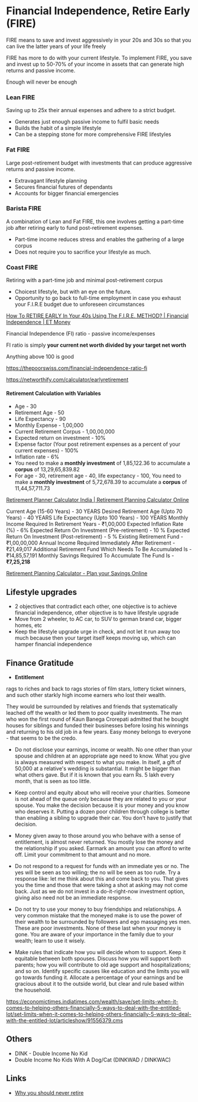 # Financial Independence, Retire Early (FIRE)

FIRE means to save and invest aggressively in your 20s and 30s so that you can live the latter years of your life freely

FIRE has more to do with your current lifestyle. To implement FIRE, you save and invest up to 50-70% of your income in assets that can generate high returns and passive income.

Enough will never be enough

### Lean FIRE

Saving up to 25x their annual expenses and adhere to a strict budget.

- Generates just enough passive income to fulfil basic needs
- Builds the habit of a simple lifestyle
- Can be a stepping stone for more comprehensive FIRE lifestyles

### Fat FIRE

Large post-retirement budget with investments that can produce aggressive returns and passive income.

- Extravagant lifestyle planning
- Secures financial futures of dependants
- Accounts for bigger financial emergencies

### Barista FIRE

A combination of Lean and Fat FIRE, this one involves getting a part-time job after retiring early to fund post-retirement expenses.

- Part-time income reduces stress and enables the gathering of a large corpus
- Does not require you to sacrifice your lifestyle as much.

### Coast FIRE

Retiring with a part-time job and minimal post-retirement corpus

- Choicest lifestyle, but with an eye on the future.
- Opportunity to go back to full-time employment in case you exhaust your F.I.R.E budget due to unforeseen circumstances

[How To RETIRE EARLY In Your 40s Using The F.I.R.E. METHOD? | Financial Independence | ET Money](https://youtu.be/A_PVV23MxJc)

Financial Independence (FI) ratio - passive income/expenses

FI ratio is simply **your current net worth divided by your target net worth**

Anything above 100 is good

https://thepoorswiss.com/financial-independence-ratio-fi

https://networthify.com/calculator/earlyretirement

#### Retirement Calculation with Variables

- Age - 30
- Retirement Age - 50
- Life Expectancy - 90
- Monthly Expense - 1,00,000
- Current Retirement Corpus - 1,00,00,000
- Expected return on investment - 10%
- Expense factor (Your post retirement expenses as a percent of your current expenses) - 100%
- Inflation rate - 6%
- You need to make a **monthly investment** of 1,85,122.36 to accumulate a **corpus** of 13,29,65,839.82
- For age - 30, retirement age - 40, life expectancy - 100, You need to make a **monthly investment** of 5,72,678.39 to accumulate a **corpus** of 11,44,57,711.73

[Retirement Planner Calculator India | Retirement Planning Calculator Online](https://www.moneycontrol.com/personal-finance/tools/retirement-planning-calculator.html)

Current Age (15-60 Years) - 30 YEARS
Desired Retirement Age (Upto 70 Years) - 40 YEARS
Life Expectancy (Upto 100 Years) - 100 YEARS
Monthly Income Required In Retirement Years - ₹1,00,000
Expected Inflation Rate (%) - 6%
Expected Return On Investment (Pre-retirement) - 10 %
Expected Return On Investment (Post-retirement) - 5 %
Existing Retirement Fund - ₹1,00,00,000
Annual Income Required Immediately After Retirement - ₹21,49,017
Additional Retirement Fund Which Needs To Be Accumulated Is - ₹14,85,57,191
Monthly Savings Required To Accumulate The Fund Is - **₹7,25,218**

[Retirement Planning Calculator - Plan your Savings Online](https://cleartax.in/s/retirement-planning-calculator)

## Lifestyle upgrades

- 2 objectives that contradict each other, one objective is to achieve financial independence, other objective is to have lifestyle upgrade
- Move from 2 wheeler, to AC car, to SUV to german brand car, bigger homes, etc
- Keep the lifestyle upgrade urge in check, and not let it run away too much because then your target itself keeps moving up, which can hamper financial independence

## Finance Gratitude

- **Entitlement**

rags to riches and back to rags stories of film stars, lottery ticket winners, and such other starkly high income earners who lost their wealth.

They would be surrounded by relatives and friends that systematically leached off the wealth or led them to poor quality investments. The man who won the first round of Kaun Banega Crorepati admitted that he bought houses for siblings and funded their businesses before losing his winnings and returning to his old job in a few years. Easy money belongs to everyone - that seems to be the credo.

- Do not disclose your earnings, income or wealth. No one other than your spouse and children at an appropriate age need to know. What you give is always measured with respect to what you make. In itself, a gift of 50,000 at a relative's wedding is substantial. It might be bigger than what others gave. But if it is known that you earn Rs. 5 lakh every month, that is seen as too little.

- Keep control and equity about who will receive your charities. Someone is not ahead of the queue only because they are related to you or your spouse. You make the decision because it is your money and you know who deserves it. Putting a dozen poor children through college is better than enabling a sibling to upgrade their car. You don't have to justify that decision.

- Money given away to those around you who behave with a sense of entitlement, is almost never returned. You mostly lose the money and the relationship if you asked. Earmark an amount you can afford to write off. Limit your commitment to that amount and no more.

- Do not respond to a request for funds with an immediate yes or no. The yes will be seen as too willing; the no will be seen as too rude. Try a response like: let me think about this and come back to you. That gives you the time and those that were taking a shot at asking may not come back. Just as we do not invest in a do-it-right-now investment option, giving also need not be an immediate response.

- Do not try to use your money to buy friendships and relationships. A very common mistake that the moneyed make is to use the power of their wealth to be surrounded by followers and ego massaging yes men. These are poor investments. None of these last when your money is gone. You are aware of your importance in the family due to your wealth; learn to use it wisely.

- Make rules that indicate how you will decide whom to support. Keep it equitable between both spouses. Discuss how you will support both parents; how you will contribute to old age support and hospitalizations; and so on. Identify specific causes like education and the limits you will go towards funding it. Allocate a percentage of your earnings and be gracious about it to the outside world, but clear and rule based within the household.

https://economictimes.indiatimes.com/wealth/save/set-limits-when-it-comes-to-helping-others-financially-5-ways-to-deal-with-the-entitled-lot/set-limits-when-it-comes-to-helping-others-financially-5-ways-to-deal-with-the-entitled-lot/articleshow/91556379.cms

## Others

- DINK - Double Income No Kid
- Double Income No Kids With A Dog/Cat (DINKWAD / DINKWAC)

## Links

- [Why you should never retire](https://www.economist.com/business/2024/01/25/why-you-should-never-retire)
